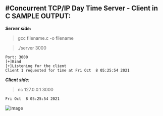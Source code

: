 #Concurrent TCP/IP Day Time Server - Client in C
**SAMPLE OUTPUT:**
-----------------
***Server side:***
> gcc filename.c -o filename 

> ./server 3000
```
Port: 3000
[+]Bind
[+]Listening for the client
Client 1 requested for time at Fri Oct  8 05:25:54 2021
```
***Client side:***
> nc 127.0.0.1 3000
```
Fri Oct  8 05:25:54 2021
```
![image](https://user-images.githubusercontent.com/91663578/136503217-e76a7aef-95ca-4fd2-873d-e8bbd1c3efd4.png)

<!--P.S. Software used: CoCalc Online Linux Terminal -->  
